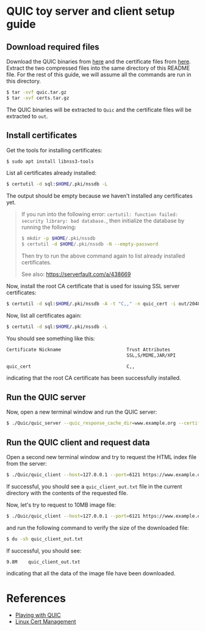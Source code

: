 # QUIC toy server and client setup guide

## Download required files
Download the QUIC binaries from [here](https://drive.google.com/file/d/1aLskldTWSjkwHhLZJ-VHQ5FJjE0ZtQO2/view?usp=share_link) and the certificate files from [here](https://drive.google.com/file/d/1aLskldTWSjkwHhLZJ-VHQ5FJjE0ZtQO2/view?usp=share_link). Extract the two compressed files into the same directory of this README file. For the rest of this guide, we will assume all the commands are run in this directory.

```bash
$ tar -xvf quic.tar.gz
$ tar -xvf certs.tar.gz
```

The QUIC binaries will be extracted to `Quic` and the certificate files will be extracted to `out`.

## Install certificates

Get the tools for installing certificates:

```bash
$ sudo apt install libnss3-tools
```

List all certificates already installed:

```bash
$ certutil -d sql:$HOME/.pki/nssdb -L
```

The output should be empty because we haven't installed any certificates yet.

> If you run into the following error: `certutil: function failed: security library: bad database.`, then initialize the database by running the following:
>
> ```bash
> $ mkdir -p $HOME/.pki/nssdb
> $ certutil -d $HOME/.pki/nssdb -N --empty-password
> ```
>
> Then try to run the above command again to list already installed certificates.
> 
> See also: https://serverfault.com/a/438669

Now, install the root CA certificate that is used for issuing SSL server certificates:

```bash
$ certutil -d sql:$HOME/.pki/nssdb -A -t "C,," -n quic_cert -i out/2048-sha256-root.pem
```

Now, list all certificates again:

```bash
$ certutil -d sql:$HOME/.pki/nssdb -L
```

You should see something like this:

```bash
Certificate Nickname                        Trust Attributes
                                            SSL,S/MIME,JAR/XPI

quic_cert                                   C,,
```
indicating that the root CA certificate has been successfully installed.


## Run the QUIC server

Now, open a new terminal window and run the QUIC server:

```bash
$ ./Quic/quic_server --quic_response_cache_dir=www.example.org --certificate_file=out/leaf_cert.pem --key_file=out/leaf_cert.pkcs8
```

## Run the QUIC client and request data

Open a second new terminal window and try to request the HTML index file from the server:

```bash
$ ./Quic/quic_client --host=127.0.0.1 --port=6121 https://www.example.org/ --allow_unknown_root_cert > quic_client_out.txt
```

If successful, you should see a `quic_client_out.txt` file in the current directory with the contents of the requested file.

Now, let's try to request to 10MB image file:

```bash
$ ./Quic/quic_client --host=127.0.0.1 --port=6121 https://www.example.org/image.jpeg --allow_unknown_root_cert > quic_client_out.txt
```

and run the following command to verify the size of the downloaded file:

```bash
$ du -sh quic_client_out.txt
```

If successful, you should see:

```bash
9.8M    quic_client_out.txt
```
indicating that all the data of the image file have been downloaded.

# References

* [Playing with QUIC](https://www.chromium.org/quic/playing-with-quic/)
* [Linux Cert Management](https://chromium.googlesource.com/chromium/src/+/HEAD/docs/linux/cert_management.md)
